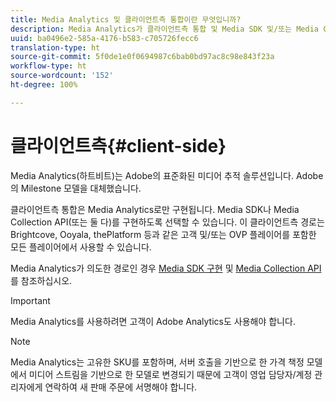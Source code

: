 ```yaml
---
title: Media Analytics 및 클라이언트측 통합이란 무엇입니까?
description: Media Analytics가 클라이언트측 통합 및 Media SDK 및/또는 Media Collection API와 작동하는 방식을 알아봅니다.
uuid: ba0496e2-585a-4176-b583-c705726fecc6
translation-type: ht
source-git-commit: 5f0de1e0f0694987c6bab0bd97ac8c98e843f23a
workflow-type: ht
source-wordcount: '152'
ht-degree: 100%

---
```



# 클라이언트측{#client-side}

Media Analytics(하트비트)는 Adobe의 표준화된 미디어 추적 솔루션입니다. Adobe의 Milestone 모델을 대체했습니다.

클라이언트측 통합은 Media Analytics로만 구현됩니다. Media SDK나 Media Collection API(또는 둘 다)를 구현하도록 선택할 수 있습니다. 이 클라이언트측 경로는 Brightcove, Ooyala, thePlatform 등과 같은 고객 및/또는 OVP 플레이어를 포함한 모든 플레이어에서 사용할 수 있습니다.

Media Analytics가 의도한 경로인 경우 [Media SDK 구현](/help/sdk-implement/setup/setup-overview.md) 및 [Media Collection API](/help/media-collection-api/mc-api-overview.md)를 참조하십시오.

>[!IMPORTANT]
>
>Media Analytics를 사용하려면 고객이 Adobe Analytics도 사용해야 합니다.

>[!NOTE]
>
>Media Analytics는 고유한 SKU를 포함하며, 서버 호출을 기반으로 한 가격 책정 모델에서 미디어 스트림을 기반으로 한 모델로 변경되기 때문에 고객이 영업 담당자/계정 관리자에게 연락하여 새 판매 주문에 서명해야 합니다.
